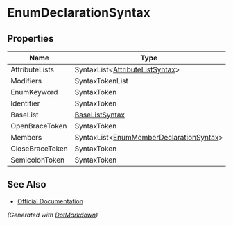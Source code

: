 # EnumDeclarationSyntax

## Properties

| Name            | Type                                                                       |
| --------------- | -------------------------------------------------------------------------- |
| AttributeLists  | SyntaxList\<[AttributeListSyntax](AttributeListSyntax.md)>                 |
| Modifiers       | SyntaxTokenList                                                            |
| EnumKeyword     | SyntaxToken                                                                |
| Identifier      | SyntaxToken                                                                |
| BaseList        | [BaseListSyntax](BaseListSyntax.md)                                        |
| OpenBraceToken  | SyntaxToken                                                                |
| Members         | SyntaxList\<[EnumMemberDeclarationSyntax](EnumMemberDeclarationSyntax.md)> |
| CloseBraceToken | SyntaxToken                                                                |
| SemicolonToken  | SyntaxToken                                                                |

## See Also

* [Official Documentation](https://docs.microsoft.com/en-us/dotnet/api/microsoft.codeanalysis.csharp.syntax.enumdeclarationsyntax)


*\(Generated with [DotMarkdown](http://github.com/JosefPihrt/DotMarkdown)\)*